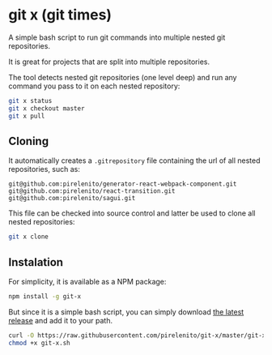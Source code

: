 # git x (git times)

A simple bash script to run git commands into multiple nested git repositories.

It is great for projects that are split into multiple repositories.

The tool detects nested git repositories (one level deep) and run any command you pass to it on each nested repository:

```bash
git x status
git x checkout master
git x pull
```

## Cloning

It automatically creates a `.gitrepository` file containing the url of all nested repositories, such as:

```
git@github.com:pirelenito/generator-react-webpack-component.git
git@github.com:pirelenito/react-transition.git
git@github.com:pirelenito/sagui.git
```

This file can be checked into source control and latter be used to clone all nested repositories:

```bash
git x clone
```

## Instalation

For simplicity, it is available as a NPM package:

```bash
npm install -g git-x
```

But since it is a simple bash script, you can simply download [the latest release](https://raw.githubusercontent.com/pirelenito/git-x/master/git-x.sh) and add it to your path.

```bash
curl -O https://raw.githubusercontent.com/pirelenito/git-x/master/git-x.sh
chmod +x git-x.sh
```
